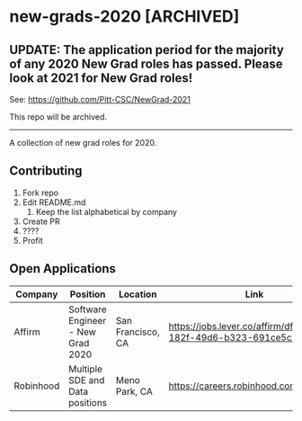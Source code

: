 # new-grads-2020 [ARCHIVED]

## UPDATE: The application period for the majority of any 2020 New Grad roles has passed. Please look at 2021 for New Grad roles!
See: https://github.com/Pitt-CSC/NewGrad-2021

This repo will be archived.

---

A collection of new grad roles for 2020.

## Contributing
1. Fork repo
1. Edit README.md
    1. Keep the list alphabetical by company
1. Create PR
1. ????
1. Profit

## Open Applications
| Company | Position | Location | Link |
| --- | --- | --- | --- |
| Affirm | Software Engineer - New Grad 2020 | San Francisco, CA | https://jobs.lever.co/affirm/df87945c-182f-49d6-b323-691ce5c73a53 |
| Robinhood | Multiple SDE and Data positions | Meno Park, CA | https://careers.robinhood.com/openings |
